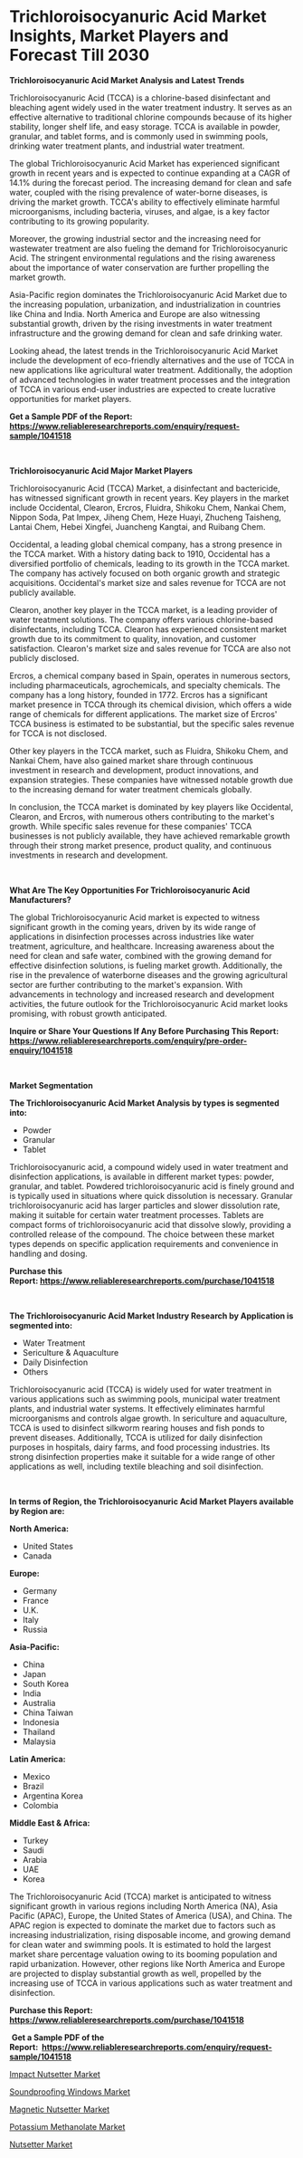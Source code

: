 <p><h1>Trichloroisocyanuric Acid Market Insights, Market Players and Forecast Till 2030</h1></p><p><strong>Trichloroisocyanuric Acid Market Analysis and Latest Trends</strong></p>
<p><p>Trichloroisocyanuric Acid (TCCA) is a chlorine-based disinfectant and bleaching agent widely used in the water treatment industry. It serves as an effective alternative to traditional chlorine compounds because of its higher stability, longer shelf life, and easy storage. TCCA is available in powder, granular, and tablet forms, and is commonly used in swimming pools, drinking water treatment plants, and industrial water treatment.</p><p>The global Trichloroisocyanuric Acid Market has experienced significant growth in recent years and is expected to continue expanding at a CAGR of 14.1% during the forecast period. The increasing demand for clean and safe water, coupled with the rising prevalence of water-borne diseases, is driving the market growth. TCCA's ability to effectively eliminate harmful microorganisms, including bacteria, viruses, and algae, is a key factor contributing to its growing popularity.</p><p>Moreover, the growing industrial sector and the increasing need for wastewater treatment are also fueling the demand for Trichloroisocyanuric Acid. The stringent environmental regulations and the rising awareness about the importance of water conservation are further propelling the market growth.</p><p>Asia-Pacific region dominates the Trichloroisocyanuric Acid Market due to the increasing population, urbanization, and industrialization in countries like China and India. North America and Europe are also witnessing substantial growth, driven by the rising investments in water treatment infrastructure and the growing demand for clean and safe drinking water.</p><p>Looking ahead, the latest trends in the Trichloroisocyanuric Acid Market include the development of eco-friendly alternatives and the use of TCCA in new applications like agricultural water treatment. Additionally, the adoption of advanced technologies in water treatment processes and the integration of TCCA in various end-user industries are expected to create lucrative opportunities for market players.</p></p>
<p><strong>Get a Sample PDF of the Report:&nbsp; <a href="https://www.reliableresearchreports.com/enquiry/request-sample/1041518">https://www.reliableresearchreports.com/enquiry/request-sample/1041518</a></strong></p>
<p>&nbsp;</p>
<p><strong>Trichloroisocyanuric Acid Major Market Players</strong></p>
<p><p>Trichloroisocyanuric Acid (TCCA) Market, a disinfectant and bactericide, has witnessed significant growth in recent years. Key players in the market include Occidental, Clearon, Ercros, Fluidra, Shikoku Chem, Nankai Chem, Nippon Soda, Pat Impex, Jiheng Chem, Heze Huayi, Zhucheng Taisheng, Lantai Chem, Hebei Xingfei, Juancheng Kangtai, and Ruibang Chem.</p><p>Occidental, a leading global chemical company, has a strong presence in the TCCA market. With a history dating back to 1910, Occidental has a diversified portfolio of chemicals, leading to its growth in the TCCA market. The company has actively focused on both organic growth and strategic acquisitions. Occidental's market size and sales revenue for TCCA are not publicly available.</p><p>Clearon, another key player in the TCCA market, is a leading provider of water treatment solutions. The company offers various chlorine-based disinfectants, including TCCA. Clearon has experienced consistent market growth due to its commitment to quality, innovation, and customer satisfaction. Clearon's market size and sales revenue for TCCA are also not publicly disclosed.</p><p>Ercros, a chemical company based in Spain, operates in numerous sectors, including pharmaceuticals, agrochemicals, and specialty chemicals. The company has a long history, founded in 1772. Ercros has a significant market presence in TCCA through its chemical division, which offers a wide range of chemicals for different applications. The market size of Ercros' TCCA business is estimated to be substantial, but the specific sales revenue for TCCA is not disclosed.</p><p>Other key players in the TCCA market, such as Fluidra, Shikoku Chem, and Nankai Chem, have also gained market share through continuous investment in research and development, product innovations, and expansion strategies. These companies have witnessed notable growth due to the increasing demand for water treatment chemicals globally.</p><p>In conclusion, the TCCA market is dominated by key players like Occidental, Clearon, and Ercros, with numerous others contributing to the market's growth. While specific sales revenue for these companies' TCCA businesses is not publicly available, they have achieved remarkable growth through their strong market presence, product quality, and continuous investments in research and development.</p></p>
<p>&nbsp;</p>
<p><strong>What Are The Key Opportunities For Trichloroisocyanuric Acid Manufacturers?</strong></p>
<p><p>The global Trichloroisocyanuric Acid market is expected to witness significant growth in the coming years, driven by its wide range of applications in disinfection processes across industries like water treatment, agriculture, and healthcare. Increasing awareness about the need for clean and safe water, combined with the growing demand for effective disinfection solutions, is fueling market growth. Additionally, the rise in the prevalence of waterborne diseases and the growing agricultural sector are further contributing to the market's expansion. With advancements in technology and increased research and development activities, the future outlook for the Trichloroisocyanuric Acid market looks promising, with robust growth anticipated.</p></p>
<p><strong>Inquire or Share Your Questions If Any Before Purchasing This Report: <a href="https://www.reliableresearchreports.com/enquiry/pre-order-enquiry/1041518">https://www.reliableresearchreports.com/enquiry/pre-order-enquiry/1041518</a></strong></p>
<p>&nbsp;</p>
<p><strong>Market Segmentation</strong></p>
<p><strong>The Trichloroisocyanuric Acid Market Analysis by types is segmented into:</strong></p>
<p><ul><li>Powder</li><li>Granular</li><li>Tablet</li></ul></p>
<p><p>Trichloroisocyanuric acid, a compound widely used in water treatment and disinfection applications, is available in different market types: powder, granular, and tablet. Powdered trichloroisocyanuric acid is finely ground and is typically used in situations where quick dissolution is necessary. Granular trichloroisocyanuric acid has larger particles and slower dissolution rate, making it suitable for certain water treatment processes. Tablets are compact forms of trichloroisocyanuric acid that dissolve slowly, providing a controlled release of the compound. The choice between these market types depends on specific application requirements and convenience in handling and dosing.</p></p>
<p><strong>Purchase this Report:&nbsp;<a href="https://www.reliableresearchreports.com/purchase/1041518">https://www.reliableresearchreports.com/purchase/1041518</a></strong></p>
<p>&nbsp;</p>
<p><strong>The Trichloroisocyanuric Acid Market Industry Research by Application is segmented into:</strong></p>
<p><ul><li>Water Treatment</li><li>Sericulture & Aquaculture</li><li>Daily Disinfection</li><li>Others</li></ul></p>
<p><p>Trichloroisocyanuric acid (TCCA) is widely used for water treatment in various applications such as swimming pools, municipal water treatment plants, and industrial water systems. It effectively eliminates harmful microorganisms and controls algae growth. In sericulture and aquaculture, TCCA is used to disinfect silkworm rearing houses and fish ponds to prevent diseases. Additionally, TCCA is utilized for daily disinfection purposes in hospitals, dairy farms, and food processing industries. Its strong disinfection properties make it suitable for a wide range of other applications as well, including textile bleaching and soil disinfection.</p></p>
<p>&nbsp;</p>
<p><strong>In terms of Region, the Trichloroisocyanuric Acid Market Players available by Region are:</strong></p>
<p>
    <p> <strong> North America: </strong>
        <ul>
            <li>United States</li>
            <li>Canada</li>
        </ul>
        </p> 
    <p> <strong> Europe: </strong>
        <ul>
            <li>Germany</li>
            <li>France</li>
            <li>U.K.</li>
            <li>Italy</li>
            <li>Russia</li>
        </ul>
        </p> 
    <p> <strong> Asia-Pacific: </strong>
        <ul>
            <li>China</li>
            <li>Japan</li>
            <li>South Korea</li>
            <li>India</li>
            <li>Australia</li>
            <li>China Taiwan</li>
            <li>Indonesia</li>
            <li>Thailand</li>
            <li>Malaysia</li>
        </ul>
        </p> 
    <p> <strong> Latin America: </strong>
        <ul>
            <li>Mexico</li>
            <li>Brazil</li>
            <li>Argentina Korea</li>
            <li>Colombia</li>
        </ul>
        </p> 
    <p> <strong> Middle East & Africa: </strong>
        <ul>
            <li>Turkey</li>
            <li>Saudi</li>
            <li>Arabia</li>
            <li>UAE</li>
            <li>Korea</li>
        </ul>
    </p>
    </p>
<p><p>The Trichloroisocyanuric Acid (TCCA) market is anticipated to witness significant growth in various regions including North America (NA), Asia Pacific (APAC), Europe, the United States of America (USA), and China. The APAC region is expected to dominate the market due to factors such as increasing industrialization, rising disposable income, and growing demand for clean water and swimming pools. It is estimated to hold the largest market share percentage valuation owing to its booming population and rapid urbanization. However, other regions like North America and Europe are projected to display substantial growth as well, propelled by the increasing use of TCCA in various applications such as water treatment and disinfection.</p></p>
<p><strong>Purchase this Report: <a href="https://www.reliableresearchreports.com/purchase/1041518">https://www.reliableresearchreports.com/purchase/1041518</a></strong></p>
<p>&nbsp;<strong>Get a Sample PDF of the Report:&nbsp;&nbsp;<a href="https://www.reliableresearchreports.com/enquiry/request-sample/1041518">https://www.reliableresearchreports.com/enquiry/request-sample/1041518</a></strong></p>
<p><strong></strong></p>
<p><p><a href="https://medium.com/@marlonblick/impact-nutsetter-market-the-key-to-successful-business-strategy-forecast-till-2030-e178df7036d1">Impact Nutsetter Market</a></p><p><a href="https://github.com/aasishrp01/Market-Research-Report-List-1/blob/main/soundproofing-windows-market.md">Soundproofing Windows Market</a></p><p><a href="https://medium.com/@aliciahaley1989/magnetic-nutsetter-market-size-cagr-trends-2024-2030-c25b3fe6e82d">Magnetic Nutsetter Market</a></p><p><a href="https://github.com/aashishrp02/Market-Research-Report-List-1/blob/main/potassium-methanolate-market.md">Potassium Methanolate Market</a></p><p><a href="https://medium.com/@jazminjones30/nutsetter-market-research-report-its-history-and-forecast-2023-to-2030-62a5677db67b">Nutsetter Market</a></p></p>
